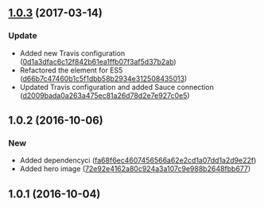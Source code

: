 <a name="1.0.3"></a>
## [1.0.3](https://github.com/advanced-rest-client/raml-aware/compare/1.0.2...v1.0.3) (2017-03-14)


### Update

* Added new Travis configuration ([0d1a3dfac6c12f842b61ea1ffb07f3af5d37b2ab](https://github.com/advanced-rest-client/raml-aware/commit/0d1a3dfac6c12f842b61ea1ffb07f3af5d37b2ab))
* Refactored the element for ES5 ([d66b7c47460b1c5f1dbb58b2934e312508435013](https://github.com/advanced-rest-client/raml-aware/commit/d66b7c47460b1c5f1dbb58b2934e312508435013))
* Updated Travis configuration and added Sauce connection ([d2009bada0a263a475ec81a26d78d2e7e927c0e5](https://github.com/advanced-rest-client/raml-aware/commit/d2009bada0a263a475ec81a26d78d2e7e927c0e5))



<a name="1.0.2"></a>
## 1.0.2 (2016-10-06)


### New

* Added dependencyci ([fa68f6ec4607456566a62e2cd1a07dd1a2d9e22f](https://github.com/advanced-rest-client/raml-aware/commit/fa68f6ec4607456566a62e2cd1a07dd1a2d9e22f))
* Added hero image ([72e92e4162a80c924a3a107c9e988b2648fbb677](https://github.com/advanced-rest-client/raml-aware/commit/72e92e4162a80c924a3a107c9e988b2648fbb677))



<a name="1.0.1"></a>
## 1.0.1 (2016-10-04)




